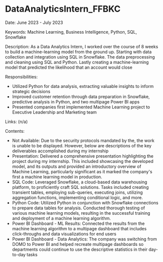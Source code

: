 # DataAnalyticsIntern_FFBKC
Date: June 2023 - July 2023

Keywords:
Machine Learning, Business Intelligence, Python, SQL, Snowflake

Description:
As a Data Analytics Intern, I worked over the course of 8 weeks to build a machine-learning model from the ground up. 
Starting with data collection and integration using SQL in Snowflake. The data preprocessing and cleaning using SQL and Python. Lastly creating a machine-learning model that predicted the likelihood that an account would close

Responsibilities:
- Utilized Python for data analysis, extracting valuable insights to inform strategic decisions
- Improved customer retention through data preparation in Snowflake, predictive analysis in Python, and two multipage Power BI apps
- Presented companies first implemented Machine Learning project to Executive Leadership and Marketing team

Links: (n/a)

Contents:
- Not Available: Due to the security protocols mandated by the, the work is unable to be displayed. However, below are descriptions of the key deliverables accomplished during my internship
- Presentation: Delivered a comprehensive presentation highlighting the project during my internship. This included showcasing the developed model, and its outputs and provided an introductory overview of Machine Learning, particularly significant as it marked the company's first a machine learning model in production.
- SQL Code: Leveraged Snowflake, a cloud-based data warehousing platform, to proficiently craft SQL solutions. Tasks included creating transient tables, employing sub-queries, executing joins, utilizing aggregation functions, implementing conditional logic, and more.
- Python Code: Utilized Python in conjunction with Snowflake connections to prepare data tables for analysis. Conducted thorough testing of various machine learning models, resulting in the successful training and deployment of a machine learning algorithm.
- Power BI Dashboard - ML Results: Connected the results from the machine learning algorithm to a multipage dashboard that includes click-throughs and data visualizations for end users
- Power BI Dashboard - Data Analytics: The company was switching from DOMO to Power BI and helped recreate multipage dashboards so departments could continue to use the descriptive statistics in their day-to-day tasks
